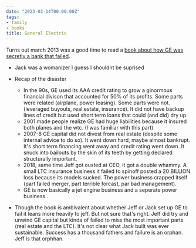 ```yaml
---
date: "2023-03-14T00:00:00Z"
tags:
- family
- books
title: General Electric
---
```


Turns out march 2013 was a good time to read a [book about how GE was secretly a bank that failed](https://www.amazon.com/Power-Failure-Rise-Fall-American-ebook/dp/B09SL541PT/ref=sr_1_1?crid=1PZOQPGBFEFJW&keywords=power+failure&qid=1678858582&sprefix=gas+grill%2Caps%2C154&sr=8-1).

* Jack was a womanizer I guess I shouldnt be suprised
* Recap of the disaster
   * In the 90s, GE used its AAA credit rating to grow a ginormous financial divison that accounted for 50% of its profits. Some parts were related (airplane, power leasing). Some parts were not. (leveraged buyouts, real estate, insurance). It did not have backup lines of credit but used short term loans that could (and did) dry up. 
   * 2001 made people realize GE had huge liabilities because it insured both planes and the wtc. (I was familiar with this part)
   * 2007-8 GE capital did not divest from real estate (despite some internal advice to do so). It went down hard, maybe almost bankrupt. It's short term financing went away and credit rating went down. It snuck into bailouts by the skin of its teeth by getting declared structurally important.
   * 2018, same time Jeff got ousted at CEO, it got a double whammy. A small LTC insurance business  it failed to spinoff posted a 20 BILLION loss because its models sucked. The power business  crapped itself (part failed merger, part terrible forcast, par bad management).
   * GE is now basically a jet engine business  and a seperate power business . 

* Though the book is ambivalent about whether Jeff or Jack set up GE to fail it leans more heavily to jeff. But not sure that's right. Jeff did try and unwind GE capital but kinda of failed to miss the most important parts (real estate and the LTC). It's not clear what Jack built was ever sustainable. Success has a thousand fathers and failure is an orphan. Jeff is that orphhan.